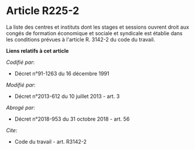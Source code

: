 # Article R225-2

La liste des centres et instituts dont les stages et sessions ouvrent droit aux congés de formation économique et sociale et
syndicale est établie dans les conditions prévues à l'article R. 3142-2 du code du travail.

**Liens relatifs à cet article**

_Codifié par_:

  - Décret n°91-1263 du 16 décembre 1991

_Modifié par_:

  - Décret n°2013-612 du 10 juillet 2013 - art. 3

_Abrogé par_:

  - Décret n°2018-953 du 31 octobre 2018 - art. 56

_Cite_:

  - Code du travail - art. R3142-2
